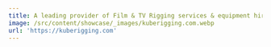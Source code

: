 ```yaml
---
title: A leading provider of Film & TV Rigging services & equipment hire
image: /src/content/showcase/_images/kuberigging.com.webp
url: 'https://kuberigging.com'
---
```


